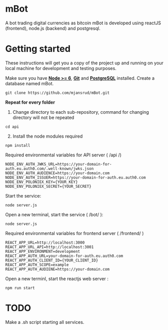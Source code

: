 # mBot
A bot trading digital currencies as bitcoin 
mBot is developed using reactJS (frontend), node.js (backend) and postgresql.

# Getting started
These instructions will get you a copy of the project up and running on your local machine for development and testing purposes.

Make sure you have [**Node >= 6**](https://nodejs.org/en/download/),  [**Git**](https://git-scm.com/downloads) and [**PostgreSQL**](https://www.postgresql.org/download/) installed. Create a database named mBot. 

```
git clone https://github.com/mjansrud/mBot.git 
```

**Repeat for every folder**
1) Change directory to each sub-repository, command for changing directory will not be repeated
```
cd api
```
2) Install the node modules required
```
npm install
```

Required environmental variables for API server ( /api /)
```
NODE_ENV_AUTH_JWKS_URL=https://your-domain-for-auth.eu.auth0.com/.well-known/jwks.json
NODE_ENV_AUTH_AUDIENCE=https://your-domain.com
NODE_ENV_AUTH_ISSUER=https://your-domain-for-auth.eu.auth0.com
NODE_ENV_POLONIEX_KEY={YOUR_KEY}
NODE_ENV_POLONIEX_SECRET={YOUR_SECRET}
```
Start the service:
```
node server.js
```

Open a new terminal, start the service ( /bot/ ):
```
node server.js
```

Required environmental variables for frontend server ( /frontend/ )
```
REACT_APP_URL=http://localhost:3000
REACT_APP_URL_API=http://localhost:3001
REACT_APP_ENVIRONMENT=development
REACT_APP_AUTH_URL=your-domain-for-auth.eu.auth0.com
REACT_APP_AUTH_CLIENT_ID={YOUR_CLIENT_ID}
REACT_APP_AUTH_SCOPE=example
REACT_APP_AUTH_AUDIENE=https://your-domain.com
```

Open a new terminl, start the reactjs web server :
```
npm run start
```

# TODO
Make a .sh script starting all services.
